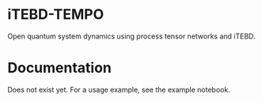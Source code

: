 # iTEBD-TEMPO
Open quantum system dynamics using process tensor networks and iTEBD.

# Documentation
Does not exist yet. For a usage example, see the example notebook.
